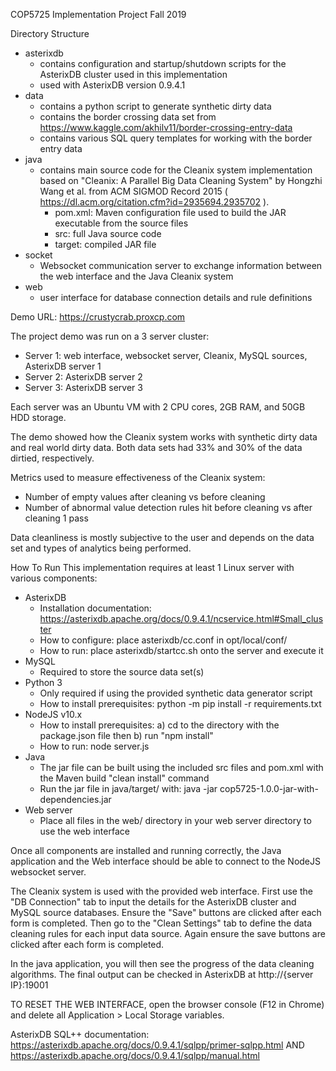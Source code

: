 COP5725 Implementation Project
Fall 2019

Directory Structure
- asterixdb
	- contains configuration and startup/shutdown scripts for the AsterixDB cluster used in this implementation
	- used with AsterixDB version 0.9.4.1
- data
	- contains a python script to generate synthetic dirty data
	- contains the border crossing data set from https://www.kaggle.com/akhilv11/border-crossing-entry-data
	- contains various SQL query templates for working with the border entry data
- java
	- contains main source code for the Cleanix system implementation based on "Cleanix: A Parallel Big Data Cleaning System" by Hongzhi Wang et al. from ACM SIGMOD Record 2015 ( https://dl.acm.org/citation.cfm?id=2935694.2935702 ).
		- pom.xml: Maven configuration file used to build the JAR executable from the source files
		- src: full Java source code
		- target: compiled JAR file
- socket
	- Websocket communication server to exchange information between the web interface and the Java Cleanix system
- web
	- user interface for database connection details and rule definitions

Demo URL: https://crustycrab.proxcp.com

The project demo was run on a 3 server cluster:

- Server 1: web interface, websocket server, Cleanix, MySQL sources, AsterixDB server 1
- Server 2: AsterixDB server 2
- Server 3: AsterixDB server 3

Each server was an Ubuntu VM with 2 CPU cores, 2GB RAM, and 50GB HDD storage.

The demo showed how the Cleanix system works with synthetic dirty data and real world dirty data. Both data sets had 33% and 30% of the data dirtied, respectively.

Metrics used to measure effectiveness of the Cleanix system:
- Number of empty values after cleaning vs before cleaning
- Number of abnormal value detection rules hit before cleaning vs after cleaning 1 pass

Data cleanliness is mostly subjective to the user and depends on the data set and types of analytics being performed.

How To Run
This implementation requires at least 1 Linux server with various components:
- AsterixDB
	- Installation documentation: https://asterixdb.apache.org/docs/0.9.4.1/ncservice.html#Small_cluster
	- How to configure: place asterixdb/cc.conf in opt/local/conf/
	- How to run: place asterixdb/startcc.sh onto the server and execute it
- MySQL
	- Required to store the source data set(s)
- Python 3
	- Only required if using the provided synthetic data generator script
	- How to install prerequisites: python -m pip install -r requirements.txt
- NodeJS v10.x
	- How to install prerequisites: a) cd to the directory with the package.json file then b) run "npm install"
	- How to run: node server.js
- Java
	- The jar file can be built using the included src files and pom.xml with the Maven build "clean install" command
	- Run the jar file in java/target/ with: java -jar cop5725-1.0.0-jar-with-dependencies.jar
- Web server
	- Place all files in the web/ directory in your web server directory to use the web interface

Once all components are installed and running correctly, the Java application and the Web interface should be able to connect to the NodeJS websocket server.

The Cleanix system is used with the provided web interface. First use the "DB Connection" tab to input the details for the AsterixDB cluster and MySQL source databases. Ensure the "Save" buttons are clicked after each form is completed. Then go to the "Clean Settings" tab to define the data cleaning rules for each input data source. Again ensure the save buttons are clicked after each form is completed.

In the java application, you will then see the progress of the data cleaning algorithms. The final output can be checked in AsterixDB at http://{server IP}:19001

TO RESET THE WEB INTERFACE, open the browser console (F12 in Chrome) and delete all Application > Local Storage variables.

AsterixDB SQL++ documentation: https://asterixdb.apache.org/docs/0.9.4.1/sqlpp/primer-sqlpp.html AND https://asterixdb.apache.org/docs/0.9.4.1/sqlpp/manual.html 
